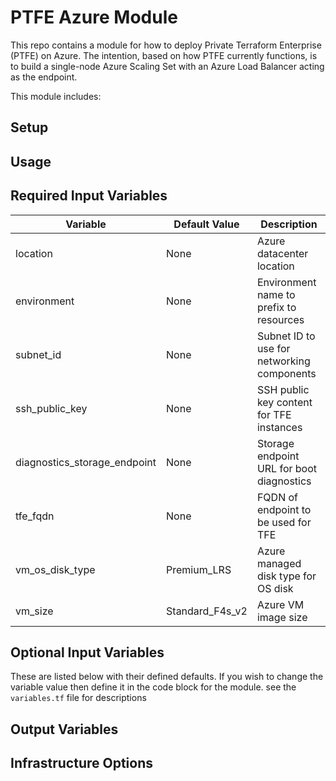# PTFE Azure Module

This repo contains a module for how to deploy Private Terraform Enterprise (PTFE) on Azure. The intention, based on how PTFE currently functions, is to build a single-node Azure Scaling Set with an Azure Load Balancer acting as the endpoint.

This module includes:

## Setup

## Usage

## Required Input Variables

| Variable | Default Value | Description |
| -------- | ------------- | ----------- |
| location | None | Azure datacenter location |
| environment | None | Environment name to prefix to resources |
| subnet_id | None | Subnet ID to use for networking components |
| ssh_public_key | None | SSH public key content for TFE instances |
| diagnostics_storage_endpoint | None | Storage endpoint URL for boot diagnostics |
| tfe_fqdn | None | FQDN of endpoint to be used for TFE |
| vm_os_disk_type | Premium_LRS | Azure managed disk type for OS disk |
| vm_size | Standard_F4s_v2 | Azure VM image size |

## Optional Input Variables
These are listed below with their defined defaults. If you wish to change the variable value then define it in the code block for the module. see the `variables.tf` file for descriptions

## Output Variables

## Infrastructure Options

